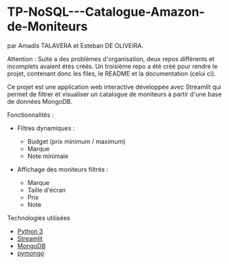 # TP-NoSQL---Catalogue-Amazon-de-Moniteurs
par Amadis TALAVERA et Esteban DE OLIVEIRA.

Attention : Suite a des problèmes d'organisation, deux repos différents et incomplets avaient étés créés. Un troisième repo a été créé pour rendre le projet, contenant donc les files, le README et la documentation (celui ci).

Ce projet est une application web interactive développée avec Streamlit qui permet de filtrer et visualiser un catalogue de moniteurs à partir d'une base de données MongoDB.

Fonctionnalités :

- Filtres dynamiques :
  - Budget (prix minimum / maximum)
  - Marque
  - Note minimale

- Affichage des moniteurs filtrés :
  - Marque
  - Taille d'écran
  - Prix
  - Note

Technologies utilisées

- [Python 3](https://www.python.org/)
- [Streamlit](https://streamlit.io/)
- [MongoDB](https://www.mongodb.com/)
- [pymongo](https://pymongo.readthedocs.io/)


